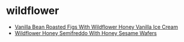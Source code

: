 # wildflower

 * [Vanilla Bean Roasted Figs With Wildflower Honey Vanilla Ice Cream](../index/v/vanilla-bean-roasted-figs-with-wildflower-honey-vanilla-ice-cream-105862.json)
 * [Wildflower Honey Semifreddo With Honey Sesame Wafers](../index/w/wildflower-honey-semifreddo-with-honey-sesame-wafers-232643.json)

